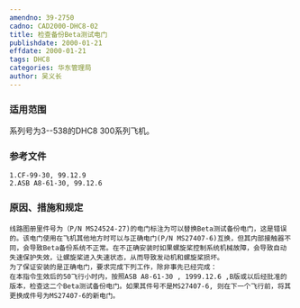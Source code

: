 ```yaml
---
amendno: 39-2750
cadno: CAD2000-DHC8-02
title: 检查备份Beta测试电门
publishdate: 2000-01-21
effdate: 2000-01-21
tags: DHC8
categories: 华东管理局
author: 吴义长
---
```


### 适用范围 
系列号为3--538的DHC8 300系列飞机。

<!--more-->
### 参考文件
    1.CF-99-30, 99.12.9 
    2.ASB A8-61-30, 99.12.6 

### 原因、措施和规定 
    线路图册里件号为（P/N MS24524-27)的电门标注为可以替换Beta测试备份电门，这是错误的。该电门使用在飞机其他地方时可以与正确电门(P/N MS27407-6)互换，但其内部接触器不同，会导致Beta备份系统不正常。在不正确安装时如果螺旋桨控制系统机械故障，会导致自动失速保护失效，让螺旋桨进入失速状态，从而导致发动机和螺旋桨损坏。 
    为了保证安装的是正确电门，要求完成下列工作，除非事先已经完成： 
    在本指令生效后的50飞行小时内，按照ASB A8-61-30 , 1999.12.6 ,B版或以后经批准的版本，检查这二个Beta测试备份电门。如果其件号不是MS27407-6, 则在下一个飞行前，将其更换成件号为MS27407-6的新电门。
  
